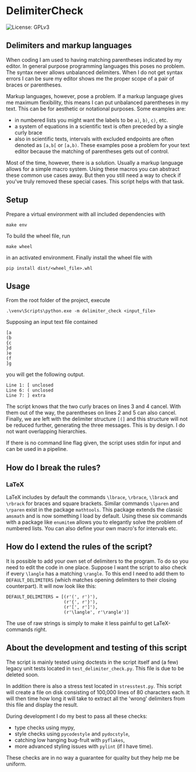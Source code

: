 <!--
SPDX-FileCopyrightText: 2022 Jonas Kaerts

SPDX-License-Identifier: GPL-3.0-only
-->

# DelimiterCheck
![License: GPLv3](https://img.shields.io/badge/License-GPLv3-blue.svg 'License')

## Delimiters and markup languages

When coding I am used to having matching parentheses indicated by my editor.
In general purpose programming languages this poses no problem.
The syntax never allows unbalanced delimiters.
When I do not get syntax errors I can be sure my editor shows me the proper scope of a pair of braces or parentheses.

Markup languages, however, pose a problem.
If a markup language gives me maximum flexibility, this means I can put unbalanced parentheses in my text.
This can be for aesthetic or notational purposes.
Some examples are:
 * in numbered lists you might want the labels to be `a)`, `b)`, `c)`, etc.
 * a system of equations in a scientific text is often preceded by a single curly brace
 * also in scientific texts, intervals with excluded endpoints are often denoted as `[a,b[` or `[a,b)`.
These examples pose a problem for your text editor because the matching of parentheses gets out of control.

Most of the time, however, there is a solution.
Usually a markup language allows for a simple macro system.
Using these macros you can abstract these common use cases away.
But then you still need a way to check if you've truly removed these special cases.
This script helps with that task.

## Setup

Prepare a virtual environment with all included dependencies with

```
make env
```

To build the wheel file, run

```
make wheel
```

in an activated environment. Finally install the wheel file with

```
pip install dist/<wheel_file>.whl
```

## Usage

From the root folder of the project, execute

```
.\venv\Scripts\python.exe -m delimiter_check <input_file>
``` 

Supposing an input text file contained

```
[a
(b
{c
}d
)e
(f
]g
```

you will get the following output.

```
Line 1: [ unclosed
Line 6: ( unclosed
Line 7: ] extra
```

The script knows that the two curly braces on lines 3 and 4 cancel.
With them out of the way, the parentheses on lines 2 and 5 can also cancel.
Finally, we are left with the delimiter structure `[(]` and this structure will not be reduced further, generating the three messages.
This is by design. I do not want overlapping hierarchies.

If there is no command line flag given, the script uses stdin for input and can be used in a pipeline.

## How do I break the rules?

### LaTeX

LaTeX includes by default the commands `\lbrace`, `\rbrace`, `\lbrack` and `\rbrack` for braces and square brackets.
Similar commands `\lparen` and `\rparen` exist in the package `mathtools`.
This package extends the classic `amsmath` and is now something I load by default.
Using these six commands with a package like `enumitem` allows you to elegantly solve the problem of numbered lists.
You can also define your own macro's for intervals etc.

## How do I extend the rules of the script?

It is possible to add your own set of delimiters to the program.
To do so you need to edit the code in one place.
Suppose I want the script to also check if every `\langle` has a matching `\rangle`.
To this end I need to add them to `DEFAULT_DELIMITERS` (which matches opening delimiters to their closing counterpart).
It will now look like this:

```
DEFAULT_DELIMITERS = [(r'(', r')'),
                      (r'{', r'}'),
                      (r'[', r']'),
					  (r'\langle', r'\rangle')]

```

The use of raw strings is simply to make it less painful to get LaTeX-commands right.

## About the development and testing of this script

The script is mainly tested using doctests in the script itself and (a few)
legacy unit tests located in `test_delimiter_check.py`. This file is due to
be deleted soon.

In addition there is also a stress test located in `stresstest.py`. This script
will create a file on disk consisting of 100,000 lines of 80 characters each.
It will then time how long it will take to extract all the 'wrong' delimiters
from this file and display the result.

During development I do my best to pass all these checks:
- type checks using mypy,
- style checks using `pycodestyle` and `pydocstyle`,
- catching low hanging bug-fruit with `pyflakes`,
- more advanced styling issues with `pylint` (if I have time).

These checks are in no way a guarantee for quality but they help me be uniform.
